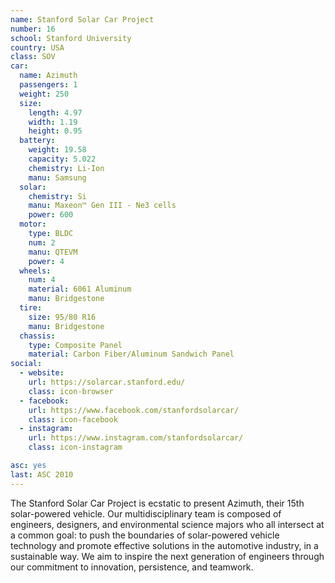 ```yaml
---
name: Stanford Solar Car Project
number: 16
school: Stanford University
country: USA
class: SOV
car: 
  name: Azimuth
  passengers: 1
  weight: 250
  size:
    length: 4.97
    width: 1.19
    height: 0.95
  battery: 
    weight: 19.58
    capacity: 5.022
    chemistry: Li-Ion
    manu: Samsung
  solar: 
    chemistry: Si
    manu: Maxeon™ Gen III - Ne3 cells
    power: 600
  motor: 
    type: BLDC
    num: 2
    manu: QTEVM
    power: 4
  wheels: 
    num: 4
    material: 6061 Aluminum
    manu: Bridgestone
  tire:
    size: 95/80 R16
    manu: Bridgestone
  chassis: 
    type: Composite Panel
    material: Carbon Fiber/Aluminum Sandwich Panel
social: 
  - website: 
    url: https://solarcar.stanford.edu/
    class: icon-browser
  - facebook: 
    url: https://www.facebook.com/stanfordsolarcar/
    class: icon-facebook
  - instagram: 
    url: https://www.instagram.com/stanfordsolarcar/
    class: icon-instagram

asc: yes
last: ASC 2010
---
```

The Stanford Solar Car Project is ecstatic to present Azimuth, their 15th solar-powered vehicle. Our multidisciplinary team is composed of engineers, designers, and environmental science majors who all intersect at a common goal: to push the boundaries of solar-powered vehicle technology and promote effective solutions in the automotive industry, in a sustainable way. We aim to inspire the next generation of engineers through our commitment to innovation, persistence, and teamwork.